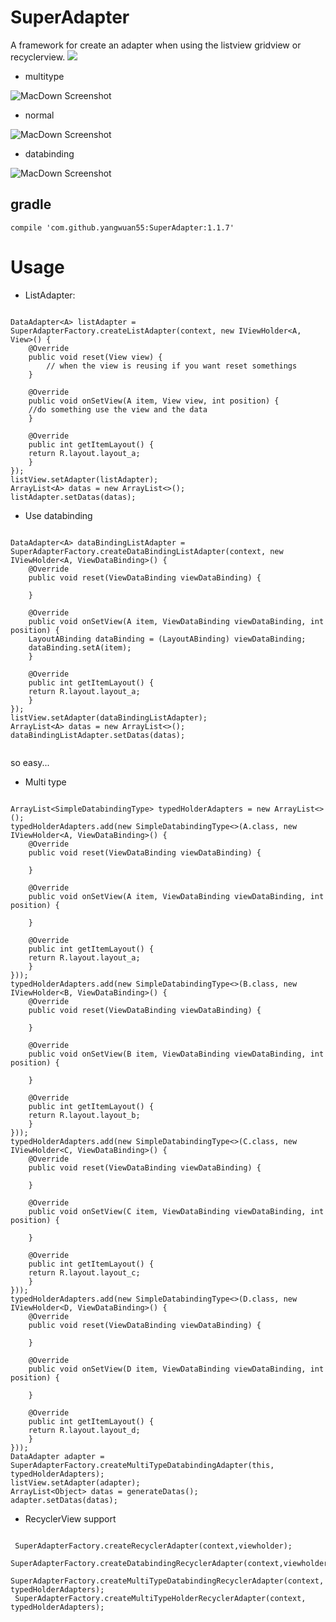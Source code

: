 # SuperAdapter
A framework for create an adapter when using the listview gridview or recyclerview.
[![](https://jitpack.io/v/yangwuan55/SuperAdapter.svg)](https://jitpack.io/#yangwuan55/SuperAdapter)
- multitype

![MacDown Screenshot](https://github.com/yangwuan55/SuperAdapter/raw/master/imgs/Screenshot_2016-08-16-16-30-47.png)

- normal

![MacDown Screenshot](https://github.com/yangwuan55/SuperAdapter/raw/master/imgs/Screenshot_2016-08-16-16-30-34.png)

- databinding

![MacDown Screenshot](https://github.com/yangwuan55/SuperAdapter/raw/master/imgs/Screenshot_2016-08-16-16-30-39.png)

## gradle

```
compile 'com.github.yangwuan55:SuperAdapter:1.1.7'

```

# Usage
- ListAdapter:

```

DataAdapter<A> listAdapter = SuperAdapterFactory.createListAdapter(context, new IViewHolder<A, View>() {
    @Override
    public void reset(View view) {
		// when the view is reusing if you want reset somethings
    }

    @Override
    public void onSetView(A item, View view, int position) {
	//do something use the view and the data
    }

    @Override
    public int getItemLayout() {
	return R.layout.layout_a;
    }
});
listView.setAdapter(listAdapter);
ArrayList<A> datas = new ArrayList<>();
listAdapter.setDatas(datas);        
```

- Use databinding

```

DataAdapter<A> dataBindingListAdapter = SuperAdapterFactory.createDataBindingListAdapter(context, new IViewHolder<A, ViewDataBinding>() {
    @Override
    public void reset(ViewDataBinding viewDataBinding) {

    }

    @Override
    public void onSetView(A item, ViewDataBinding viewDataBinding, int position) {
	LayoutABinding dataBinding = (LayoutABinding) viewDataBinding;
	dataBinding.setA(item);
    }

    @Override
    public int getItemLayout() {
	return R.layout.layout_a;
    }
});
listView.setAdapter(dataBindingListAdapter);
ArrayList<A> datas = new ArrayList<>();
dataBindingListAdapter.setDatas(datas);
	

```
so easy...


- Multi type

```

ArrayList<SimpleDatabindingType> typedHolderAdapters = new ArrayList<>();
typedHolderAdapters.add(new SimpleDatabindingType<>(A.class, new IViewHolder<A, ViewDataBinding>() {
    @Override
    public void reset(ViewDataBinding viewDataBinding) {

    }

    @Override
    public void onSetView(A item, ViewDataBinding viewDataBinding, int position) {

    }

    @Override
    public int getItemLayout() {
	return R.layout.layout_a;
    }
}));
typedHolderAdapters.add(new SimpleDatabindingType<>(B.class, new IViewHolder<B, ViewDataBinding>() {
    @Override
    public void reset(ViewDataBinding viewDataBinding) {

    }

    @Override
    public void onSetView(B item, ViewDataBinding viewDataBinding, int position) {

    }

    @Override
    public int getItemLayout() {
	return R.layout.layout_b;
    }
}));
typedHolderAdapters.add(new SimpleDatabindingType<>(C.class, new IViewHolder<C, ViewDataBinding>() {
    @Override
    public void reset(ViewDataBinding viewDataBinding) {

    }

    @Override
    public void onSetView(C item, ViewDataBinding viewDataBinding, int position) {

    }

    @Override
    public int getItemLayout() {
	return R.layout.layout_c;
    }
}));
typedHolderAdapters.add(new SimpleDatabindingType<>(D.class, new IViewHolder<D, ViewDataBinding>() {
    @Override
    public void reset(ViewDataBinding viewDataBinding) {

    }

    @Override
    public void onSetView(D item, ViewDataBinding viewDataBinding, int position) {

    }

    @Override
    public int getItemLayout() {
	return R.layout.layout_d;
    }
}));
DataAdapter adapter = SuperAdapterFactory.createMultiTypeDatabindingAdapter(this, typedHolderAdapters);
listView.setAdapter(adapter);
ArrayList<Object> datas = generateDatas();
adapter.setDatas(datas);

```

- RecyclerView support

``` 

 SuperAdapterFactory.createRecyclerAdapter(context,viewholder);
 SuperAdapterFactory.createDatabindingRecyclerAdapter(context,viewholder);
 SuperAdapterFactory.createMultiTypeDatabindingRecyclerAdapter(context, typedHolderAdapters);
 SuperAdapterFactory.createMultiTypeHolderRecyclerAdapter(context, typedHolderAdapters);

```
